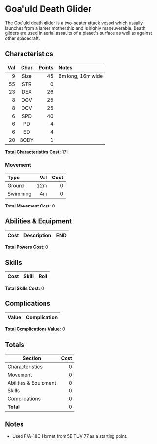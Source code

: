 # Goa'uld Death Glider

The Goa'uld death glider is a two-seater attack vessel which usually launches from a larger mothership and is highly maneuverable. Death gliders are used in aerial assaults of a planet's surface as well as against other spacecraft.

## Characteristics

Val | Char | Points | Notes
---:|:----:|-------:|:----
9  | Size | 45 | 8m long, 16m wide
55 | STR  | 0 | 
23 | DEX  | 26 | 
8  | OCV  | 25 |
8  | DCV  | 25 |
6  | SPD  | 40 | 
6  | PD   | 4 |
6  | ED   | 4 |
20 | BODY  | 1 | 


**Total Characteristics Cost:** 171

### Movement

Type | Val | Cost
:----|----:|----:
Ground  | 12m | 0
Swimming | 4m | 0

**Total Movement Cost:** 0

## Abilities & Equipment

Cost | Description | END
----:|:------------|---:

**Total Powers Cost:** 0

## Skills

Cost | Skill | Roll
----:|-------|-----

**Total Skills Cost:** 0

## Complications

Value | Complication
-----:|-------------

**Total Complications Value:** 0

## Totals

 Section               | Cost 
-----------------------|-----:
 Characteristics       | 0    
 Movement              | 0    
 Abilities & Equipment | 0    
 Skills                | 0    
 Complications         | 0    
 **Total**             | 0    

## Notes

* Used F/A-18C Hornet from 5E TUV 77 as a starting point.
